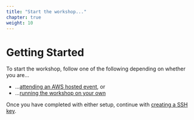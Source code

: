 ```yaml
---
title: "Start the workshop..."
chapter: true
weight: 10
---
```


# Getting Started

To start the workshop, follow one of the following depending on whether you are...

* ...[attending an AWS hosted event](aws_event/), or
* ...[running the workshop on your own](self_paced/)

Once you have completed with either setup, continue with [creating a SSH key](sshkey.md).
